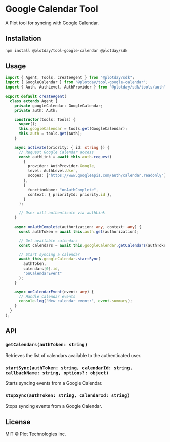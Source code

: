 # Google Calendar Tool

A Plot tool for syncing with Google Calendar.

## Installation

```bash
npm install @plotday/tool-google-calendar @plotday/sdk
```

## Usage

```typescript
import { Agent, Tools, createAgent } from "@plotday/sdk";
import { GoogleCalendar } from "@plotday/tool-google-calendar";
import { Auth, AuthLevel, AuthProvider } from "@plotday/sdk/tools/auth";

export default createAgent(
  class extends Agent {
    private googleCalendar: GoogleCalendar;
    private auth: Auth;

    constructor(tools: Tools) {
      super();
      this.googleCalendar = tools.get(GoogleCalendar);
      this.auth = tools.get(Auth);
    }

    async activate(priority: { id: string }) {
      // Request Google Calendar access
      const authLink = await this.auth.request(
        {
          provider: AuthProvider.Google,
          level: AuthLevel.User,
          scopes: ["https://www.googleapis.com/auth/calendar.readonly"],
        },
        {
          functionName: "onAuthComplete",
          context: { priorityId: priority.id },
        }
      );

      // User will authenticate via authLink
    }

    async onAuthComplete(authorization: any, context: any) {
      const authToken = await this.auth.get(authorization);

      // Get available calendars
      const calendars = await this.googleCalendar.getCalendars(authToken);

      // Start syncing a calendar
      await this.googleCalendar.startSync(
        authToken,
        calendars[0].id,
        "onCalendarEvent"
      );
    }

    async onCalendarEvent(event: any) {
      // Handle calendar events
      console.log("New calendar event:", event.summary);
    }
  }
);
```

## API

### `getCalendars(authToken: string)`

Retrieves the list of calendars available to the authenticated user.

### `startSync(authToken: string, calendarId: string, callbackName: string, options?: object)`

Starts syncing events from a Google Calendar.

### `stopSync(authToken: string, calendarId: string)`

Stops syncing events from a Google Calendar.

## License

MIT © Plot Technologies Inc.
